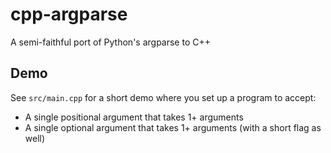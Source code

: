 # cpp-argparse
A semi-faithful port of Python's argparse to C++

## Demo
See `src/main.cpp` for a short demo where you set up a program to accept:
- A single positional argument that takes 1+ arguments
- A single optional argument that takes 1+ arguments (with a short flag as well)
